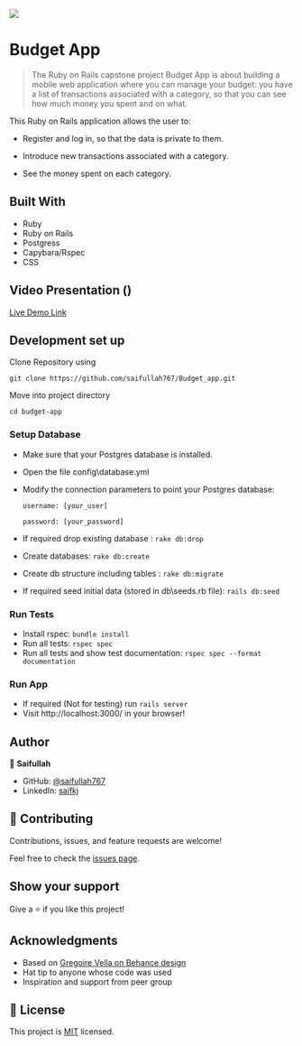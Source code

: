 ![](https://img.shields.io/badge/Microverse-blueviolet)

# Budget App

> The Ruby on Rails capstone project Budget App is about building a mobile web application where you can manage your budget: you have a list of transactions associated with a category, so that you can see how much money you spent and on what.

This Ruby on Rails application allows the user to:

- Register and log in, so that the data is private to them.

- Introduce new transactions associated with a category.

- See the money spent on each category.


## Built With

- Ruby
- Ruby on Rails
- Postgress
- Capybara/Rspec
- CSS


## Video Presentation ()

[Live Demo Link](https://youtu.be/MbGCT7fTWLI)



## Development set up

Clone Repository using

`git clone https://github.com/saifullah767/Budget_app.git`

Move into project directory

`cd budget-app`

### Setup Database 
- Make sure that your Postgres database is installed.
- Open the file config\database.yml
- Modify the connection parameters to point your Postgres database:

    `username: [your_user]`

    `password: [your_password]`

- If required drop existing database : `rake db:drop`
- Create databases: `rake db:create`
- Create db structure including tables : `rake db:migrate`
- If required seed initial data (stored in db\seeds.rb file): `rails db:seed`

### Run Tests

- Install rspec: `bundle install`
- Run all tests: `rspec spec`
- Run all tests and show test documentation: `rspec spec --format documentation`

### Run App
- If required (Not for testing) run `rails server`
- Visit http://localhost:3000/ in your browser!

## Author

👤 **Saifullah**

- GitHub: [@saifullah767](https://github.com/saifullah767)
- LinkedIn: [saifkj](https://linkedin.com/in/saifkj)

## 🤝 Contributing

Contributions, issues, and feature requests are welcome!

Feel free to check the [issues page](https://github.com/saifullah767/Budget_app/issue).

## Show your support

Give a ⭐️ if you like this project!

## Acknowledgments

- Based on [Gregoire Vella on Behance design](https://www.behance.net/gregoirevella)
- Hat tip to anyone whose code was used
- Inspiration and support from peer group

## 📝 License


This project is [MIT](./LICENSE) licensed.



